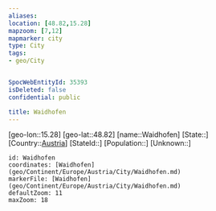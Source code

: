 ```yaml
---
aliases: 
location: [48.82,15.28]
mapzoom: [7,12] 
mapmarker: city 
type: City
tags:
- geo/City


SpocWebEntityId: 35393
isDeleted: false
confidential: public

title: Waidhofen
---
```

[geo-lon::15.28]
[geo-lat::48.82]
[name::Waidhofen]
[State::]
[Country::[Austria](geo/Continent/Europe/Austria.md)]
[StateId::]
[Population::]
[Unknown::]


```leaflet
id: Waidhofen
coordinates: [Waidhofen](geo/Continent/Europe/Austria/City/Waidhofen.md)
markerFile: [Waidhofen](geo/Continent/Europe/Austria/City/Waidhofen.md)
defaultZoom: 11 
maxZoom: 18
```


